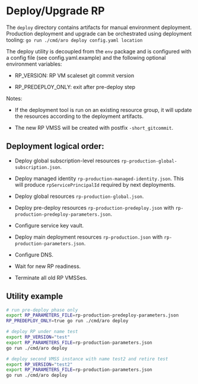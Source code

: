 # Deploy/Upgrade RP

The `deploy` directory contains artifacts for manual environment deployment.
Production deployment and upgrade can be orchestrated using deployment tooling:
`go run ./cmd/aro deploy config.yaml location`

The deploy utility is decoupled from the `env` package and is configured with a
config file (see config.yaml.example) and the following optional
environment variables:

* RP_VERSION: RP VM scaleset git commit version

* RP_PREDEPLOY_ONLY: exit after pre-deploy step

Notes:

* If the deployment tool is run on an existing resource group, it will update
  the resources according to the deployment artifacts.

* The new RP VMSS will be created with postfix `-short_gitcommit`.

## Deployment logical order:

* Deploy global subscription-level resources
  `rp-production-global-subscription.json`.

* Deploy managed identity `rp-production-managed-identity.json`. This will
  produce `rpServicePrincipalId` required by next deployments.

* Deploy global resources `rp-production-global.json`.

* Deploy pre-deploy resources `rp-production-predeploy.json` with
  `rp-production-predeploy-parameters.json`.

* Configure service key vault.

* Deploy main deployment resources `rp-production.json` with
  `rp-production-parameters.json`.

* Configure DNS.

* Wait for new RP readiness.

* Terminate all old RP VMSSes.

## Utility example

```bash
# run pre-deploy phase only
export RP_PARAMETERS_FILE=rp-production-predeploy-parameters.json
RP_PREDEPLOY_ONLY=true go run ./cmd/aro deploy

# deploy RP under name test
export RP_VERSION="test"
export RP_PARAMETERS_FILE=rp-production-parameters.json
go run ./cmd/aro deploy

# deploy second VMSS instance with name test2 and retire test
export RP_VERSION="test2"
export RP_PARAMETERS_FILE=rp-production-parameters.json
go run ./cmd/aro deploy
```
